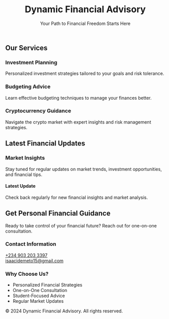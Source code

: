 <!DOCTYPE html>

<html lang="en">
<head>
<meta charset="UTF-8">
<meta name="viewport" content="width=device-width, initial-scale=1.0">
<title>Dynamic Financial Advisory Personal Finance Guidance</title>
<link href="https://cdnjs.cloudflare.com/ajax/libs/tailwindcss/2.2.19/tailwind.min.css" rel="stylesheet">
<link rel="stylesheet" href="https://cdnjs.cloudflare.com/ajax/libs/font-awesome/6.0.0/css/all.min.css">
</head>
<body class="bg-gray-50">
<!-- Header -->
<header class="bg-blue-900 text-white py-6">
<div class="container mx-auto px-4">
<h1 class="text-3xl font-bold">Dynamic Financial Advisory</h1>
<p class="mt-2">Your Path to Financial Freedom Starts Here</p>
</div>
</header>

<!-- Main Content -->
<main class="container mx-auto px-4 py-8">
<!-- Services Section -->
<section class="mb-12">
<h2 class="text-2xl font-bold mb-6 text-blue-900">Our Services</h2>
<div class="grid md:grid-cols-3 gap-6">
<div class="bg-white p-6 rounded-lg shadow-md">
<i class="fas fa-chart-line text-3xl text-blue-600 mb-4"></i>
<h3 class="text-xl font-semibold mb-2">Investment Planning</h3>
<p class="text-gray-600">Personalized investment strategies tailored to your goals and risk tolerance.</p>
</div>
<div class="bg-white p-6 rounded-lg shadow-md">
<i class="fas fa-wallet text-3xl text-blue-600 mb-4"></i>
<h3 class="text-xl font-semibold mb-2">Budgeting Advice</h3>
<p class="text-gray-600">Learn effective budgeting techniques to manage your finances better.</p>
</div>
<div class="bg-white p-6 rounded-lg shadow-md">
<i class="fas fa-coins text-3xl text-blue-600 mb-4"></i>
<h3 class="text-xl font-semibold mb-2">Cryptocurrency Guidance</h3>
<p class="text-gray-600">Navigate the crypto market with expert insights and risk management strategies.</p>
</div>
</div>
</section>

<!-- Financial News Section -->
<section class="mb-12">
<h2 class="text-2xl font-bold mb-6 text-blue-900">Latest Financial Updates</h2>
<div class="bg-white p-6 rounded-lg shadow-md">
<div class="mb-6 border-b pb-4">
<h3 class="text-xl font-semibold mb-2">Market Insights</h3>
<p class="text-gray-600">Stay tuned for regular updates on market trends, investment opportunities, and financial tips.</p>
</div>
<div class="space-y-4">
<article class="border-l-4 border-blue-600 pl-4">
<h4 class="font-semibold">Latest Update</h4>
 <p class="text-gray-600">Check back regularly for new financial insights and market analysis.</p>
</article>
</div>
</div>
</section>

<!-- Contact Section -->
<section class="bg-white p-8 rounded-lg shadow-md">
<h2 class="text-2xl font-bold mb-6 text-blue-900">Get Personal Financial Guidance</h2>
<p class="mb-6 text-gray-600">Ready to take control of your financial future? Reach out for one-on-one consultation.</p>
            
<div class="grid md:grid-cols-2 gap-6">
<div class="space-y-4">
<h3 class="text-xl font-semibold">Contact Information</h3>
<div class="flex items-center space-x-3">
<i class="fab fa-whatsapp text-green-500 text-xl"></i>
<a href="https://wa.me/2349032033397" class="text-blue-600 hover:text-blue-800">+234 903 203 3397</a>
</div>
<div class="flex items-center space-x-3">
<i class="fas fa-envelope text-blue-500 text-xl"></i>
<a href="mailto:isaacidemeto15@gmail.com" class="text-blue-600 hover:text-blue-800">isaacidemeto15@gmail.com</a>
</div>
</div>
                
<div class="bg-gray-50 p-6 rounded-lg">
<h3 class="text-xl font-semibold mb-4">Why Choose Us?</h3>
<ul class="space-y-2 text-gray-600">
<li class="flex items-center space-x-2">
<i class="fas fa-check text-green-500"></i>
                            <span>Personalized Financial Strategies</span>
</li>
<li class="flex items-center space-x-2">
<i class="fas fa-check text-green-500"></i>
                            <span>One-on-One Consultation</span>
</li>
<li class="flex items-center space-x-2">
<i class="fas fa-check text-green-500"></i>
                            <span>Student-Focused Advice</span>
</li>
<li class="flex items-center space-x-2">
<i class="fas fa-check text-green-500"></i>
<span>Regular Market Updates</span>
</li>
</ul>
</div>
</div>
</section>
</main>

<!-- Footer -->
<footer class="bg-blue-900 text-white py-6 mt-12">
<div class="container mx-auto px-4 text-center">
<p>&copy; 2024 Dynamic Financial Advisory. All rights reserved.</p>
<div class="mt-4 space-x-4">
<a href="https://wa.me/2349032033397" class="text-white hover:text-blue-200">
<i class="fab fa-whatsapp text-2xl"></i>
</a>
<a href="mailto:isaacidemeto15@gmail.com" class="text-white hover:text-blue-200">
<i class="fas fa-envelope text-2xl"></i>
</a>
</div>
</div>
</footer>
</body>
</html>